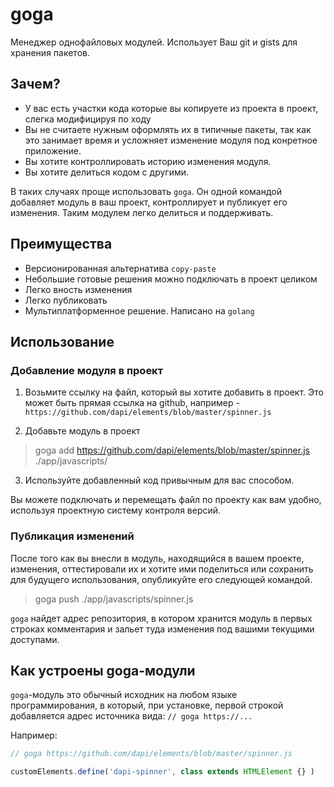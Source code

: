 # goga

Менеджер однофайловых модулей. Использует Ваш git и gists для хранения пакетов.

## Зачем?

* У вас есть участки кода которые вы копируете из проекта в проект, слегка модифицируя по ходу
* Вы не считаете нужным оформлять их в типичные пакеты, так как это занимает время и усложняет изменение модуля под конретное приложение.
* Вы хотите контроллировать историю изменения модуля.
* Вы хотите делиться кодом с другими.

В таких случаях проще использовать `goga`. Он одной командой добавляет модуль в ваш проект, контроллирует и публикует его изменения. Таким модулем легко делиться и поддерживать.

## Преимущества

* Версионированная альтернатива `copy-paste`
* Небольшие готовые решения можно подключать в проект целиком
* Легко вность изменения
* Легко публиковать
* Мультиплатформенное решение. Написано на `golang`

## Использование

### Добавление модуля в проект

1. Возьмите ссылку на файл, который вы хотите добавить в проект. Это может быть прямая ссылка на github, например - `https://github.com/dapi/elements/blob/master/spinner.js`

2. Добавьте модуль в проект

> goga add https://github.com/dapi/elements/blob/master/spinner.js ./app/javascripts/

3. Используйте добавленный код привычным для вас способом.

Вы можете подключать и перемещать файл по проекту как вам удобно, используя проектную систему контроля версий.

### Публикация изменений

После того как вы внесли в модуль, находящийся в вашем проекте, изменения, оттестировали их и хотите ими поделиться или сохранить для будущего использования, опубликуйте его следующей командой.

> goga push ./app/javascripts/spinner.js

`goga` найдет адрес репозитория, в котором хранится модуль в первых строках комментария и зальет туда изменения под вашими текущими доступами.

## Как устроены goga-модули

`goga`-модуль это обычный исходник на любом языке программирования, в который, при установке, первой строкой добавляется адрес источника вида: `// goga https://...`

Например:

```javascript
// goga https://github.com/dapi/elements/blob/master/spinner.js

customElements.define('dapi-spinner', class extends HTMLElement {} )
```
